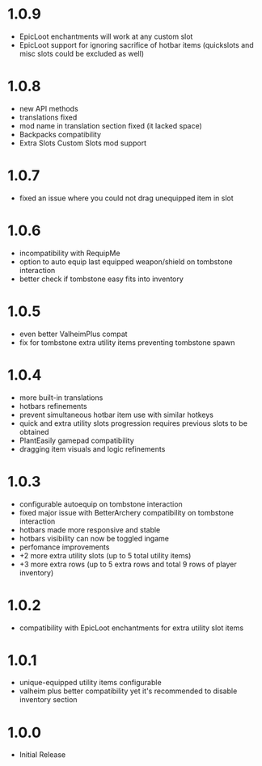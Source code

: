 # 1.0.9
* EpicLoot enchantments will work at any custom slot
* EpicLoot support for ignoring sacrifice of hotbar items (quickslots and misc slots could be excluded as well)

# 1.0.8
* new API methods
* translations fixed
* mod name in translation section fixed (it lacked space)
* Backpacks compatibility
* Extra Slots Custom Slots mod support

# 1.0.7
* fixed an issue where you could not drag unequipped item in slot

# 1.0.6
* incompatibility with RequipMe
* option to auto equip last equipped weapon/shield on tombstone interaction
* better check if tombstone easy fits into inventory

# 1.0.5
* even better ValheimPlus compat
* fix for tombstone extra utility items preventing tombstone spawn

# 1.0.4
* more built-in translations
* hotbars refinements
* prevent simultaneous hotbar item use with similar hotkeys
* quick and extra utility slots progression requires previous slots to be obtained
* PlantEasily gamepad compatibility
* dragging item visuals and logic refinements

# 1.0.3
* configurable autoequip on tombstone interaction
* fixed major issue with BetterArchery compatibility on tombstone interaction
* hotbars made more responsive and stable
* hotbars visibility can now be toggled ingame
* perfomance improvements
* +2 more extra utility slots (up to 5 total utility items)
* +3 more extra rows (up to 5 extra rows and total 9 rows of player inventory)

# 1.0.2
* compatibility with EpicLoot enchantments for extra utility slot items

# 1.0.1
* unique-equipped utility items configurable
* valheim plus better compatibility yet it's recommended to disable inventory section

# 1.0.0
 * Initial Release